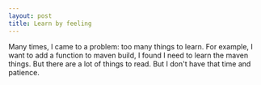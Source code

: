 ```yaml
---
layout: post
title: Learn by feeling
---
```


Many times, I came to a problem: too many things to learn. For example, I want to add a function to maven build, I found I need to 
learn the maven things. But there are a lot of things to read. But I don't have that time and patience. 

